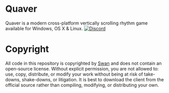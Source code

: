 # Quaver
Quaver is a modern cross-platform vertically scrolling rhythm game available for Windows, OS X & Linux.
[![Discord](https://discordapp.com/api/guilds/354206121386573824/widget.png?style=shield)](https://discord.gg/nJa8VFr)

# Copyright
All code in this repository is copyrighted by [Swan](https://github.com/Swan) and does not contain an open-source license. Without explicit permission, you are not allowed to: use, copy, distribute, or modify your work without being at risk of take-downs, shake-downs, or litigation. It is best to download the client from the official source rather than compiling, modifying, or distributing your own. 
